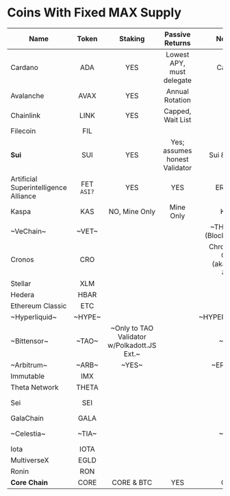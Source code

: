 
# Coins With Fixed MAX Supply

| Name                                       | Token             | Staking                                    | Passive Returns                | Network         | Max Supply                             | Acceptable Tokenomics  | Whitepaper                                                                                                                                               |
| ------                                     |  :-----:          | :-------:                                  | :---------------:              | :-------:       | :----------:                           | :----------:           | :-------:                                                                                                                                                |
| Cardano                                    | ADA               |   YES                                      | Lowest APY, must delegate      | Cardano         | 45,000,000,000                         | Nope, already in it    |  [1](https://docs.cardano.org/about-cardano/contributions/) - [2](https://arxiv.org/pdf/2012.15254.pdf)                                                                            |
| Avalanche                                  | AVAX              |   YES                                      | Annual Rotation                |   ERC           | 720,000,000                            |                        |  [Link](https://cdn.prod.website-files.com/5d80307810123f5ffbb34d6e/6008d7bbf8b10d1eb01e7e16_Avalanche%20Platform%20Whitepaper.pdf) - [Other](https://www.avalabs.org/whitepapers) |
| Chainlink                                  | LINK              |   YES                                      | Capped, Wait List              |   ERC           | 1,000,000,000                          |                        |  [Download](https://research.chain.link/whitepaper-v2.pdf)                                                                                                                     |
| Filecoin                                   | FIL               |                                            |                                |                 | 1,959,768,458                          |                        |  [Download](https://filecoin.io/filecoin.pdf)                                                                                                                                  |
| **Sui**                                        | SUI               |  YES                                   | Yes; assumes honest Validator  | Sui & Bridges   | 10,000,000,000                         | _**LOOKUP**_           |  [1](https://docs.sui.io/paper/sui.pdf) - [2](https://docs.sui.io/paper/tokenomics.pdf)                                                                                        |
| Artificial Superintelligence Alliance      | FET <br>`ASI?`    |   YES                                      |         YES                    | ERC/BNB         | 2,719,493,896 <br> `New tokenomics ?`  | `WAITING NO TRANSITION`|  [1](https://fetch.ai/blog/fetch-ai-economics-white-paper) - [2](https://docs.superintelligence.io/artificial-superintelligence-alliance)                                      |
| Kaspa                                      | KAS               |NO, Mine Only                                            | Mine Only                             |Kaspa                 | 28,704,026,601                         | `Fair Launch`<br> no pre-mine      |  [Library](https://kaspa.org/publications/)                                                                                                                                    |
| ~VeChain~                                    | ~VET~               |                                            |                                | ~THORchain (Blockchain X)~                | ~86,712,634,466~                         |                        |  ~[Download](https://www.vechain.org/assets/whitepaper/whitepaper-1-0.pdf)~                                                                                                      |
| Cronos                                     | CRO               |                                            |                                |Chronos POS Chain <br> (aka Chain) <br> & IBC                | 30,000,000,000                         |                        |  [Link](https://whitepaper.cronos.org/)                                                                                                                                        |
| Stellar                                    | XLM               |                                            |                                |                 | 50,001,786,911                         |                        |  [Download](https://cdn.sanity.io/files/e2r40yh6/production-i18n/39856a57fa0c6e7d646b7db88f48f17688693fe4.pdf?dl=stellar-consensus-protocol.pdf)                               |
| Hedera                                     | HBAR              |                                            |                                |                 | 50,000,000,000                         |                        |  [Library](https://hedera.com/papers)                                                                                                                                          |
| Ethereum Classic                           | ETC               |                                            |                                |                 | 210,700,000                            |                        |  [Library](https://ethereumclassic.org/knowledge/foundation)                                                                                                                   |
| ~Hyperliquid~                              | ~HYPE~            |                                            |                                | ~HYPER/ETH/ARB~ | ~1,000,000,000~                        | ~UNK~                  |  ~[Gitbook](https://hyperliquid.gitbook.io/hyperliquid-docs)~                                                                                                                   |
| ~Bittensor~                                | ~TAO~             | ~Only to TAO Validator w/Polkadott.JS Ext.~|                                | ~UNK~           | ~21,000,000~                           |                        |  ~[Link](https://bittensor.com/whitepaper)~                                                                                                                                      |
| ~Arbitrum~                                 | ~ARB~             | ~YES~                                      |                                | ~ERC/ARB~       | ~10,000,000,000~                       |                        | ~[Git](https://docs.arbitrum.io/welcome/get-started)~                                                                                                                           |
| Immutable                                  | IMX               |                                            |                                |                 | 2,000,000,000                          |                        |  [Download](https://uploads-ssl.webflow.com/646557ee455c3e16e4a9bcb3/6499367de527dd82ab7475a3_Immutable%20Whitepaper%20Update%202023%20(3).pdf)                                |
| Theta Network                              | THETA             |                                            |                                |                 | 1,000,000,000                          |                        |  [Library](https://www.thetatoken.org/docs)                                                                                                                                    |
| Sei                                        | SEI               |                                            |                                |                 | 10,000,000,000                         |                        |  [Github](https://github.com/sei-protocol/sei-chain/blob/main/whitepaper/Sei_Whitepaper.pdf) - [Web](https://www.sei.io/)                                                      |
| GalaChain                                  | GALA              |                                            |                                |                 | 50,000,000,000                         |                        |  [Downlaod](https://news.gala.com/wp-content/uploads/2024/10/GalaChain-Decentralization-White-Paper-DRAFT.pdf)                                                                 |
| ~Celestia~                                 | ~TIA~             |                                            |                                | ~UNK~           | ~100,000,000~                          | ~MOSTLY INVESTORS~     |  ~[Docs](https://docs.celestia.org/) - [1](https://arxiv.org/abs/1905.09274/) - [2](https://arxiv.org/abs/1809.09044/) - [3](https://discovery.ucl.ac.uk/id/eprint/10117245/)~   |
| Iota                                       | IOTA              |                                            |                                |                 | 4,600,000,000                          |                        |  [Library](https://www.iota.org/foundation/research-papers)                                                                                                                    |
| MultiverseX                                | EGLD              |                                            |                                |                 | 31,415,926                             |                        |  [Download](https://files.multiversx.com/multiversx-whitepaper.pdf)                                                                                                            |
| Ronin                                      | RON               |                                            |                                |                 | 1,000,000,000                          |                        |  [Download](https://docs.roninchain.com/basics/white-paper)                                                                                                                    |
| **Core Chain**                             | CORE              | CORE & BTC                                 |        YES                     | CORE            | 2,100,000,000                          | _**LOOKUP**_           |  [Git](https://whitepaper.coredao.org/core-white-paper-v1.0.7)                                                                                                                 |


























